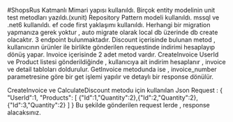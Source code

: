 #ShopsRus
Katmanlı Mimari yapısı kullanıldı.
Birçok entity modelinin unit test metodları yazıldı.(xunit)
Repository Pattern modeli kullanıldı.
mssql ve .net6 kullanıldı.
ef code first yaklaşımı kullanıldı.
Herhangi bir migration yapmanıza gerek yoktur , auto migrate olarak local db üzerinde db create olacaktır.
3 endpoint bulunmaktadır.
Discount içerisinde bulunan metod , kullanıcının ürünler ile birlikte gönderilen requestinde indirimi hesaplayıp dönüş yapar.
Invoice içerisinde 2 adet metod vardır.
CreateInvoice UserId ve Product listesi gönderildiğinde , kullanıcıya ait indirim hesaplanır , invoice ve detail tabloları doldurulur.
GetInvoice metodunda ise , invoice_number parametresine göre bir get işlemi yapılır ve detaylı bir response dönülür.

CreateInvoice ve CalculateDiscount metodu için kullanılan Json Request :
{
  "UserId":1,
  "Products":
  [
    {"Id":1,"Quantity":2},{"Id":2,"Quantity":2},{"Id":3,"Quantity":2}
  ]
}
Bu şekilde gönderilen request lerde , response alacaksınız.
